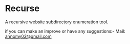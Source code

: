 # Recurse
A recursive website subdirectory enumeration tool.

if you can make an improve or have any suggestions:-
  Mail: annomy03@gmail.com
